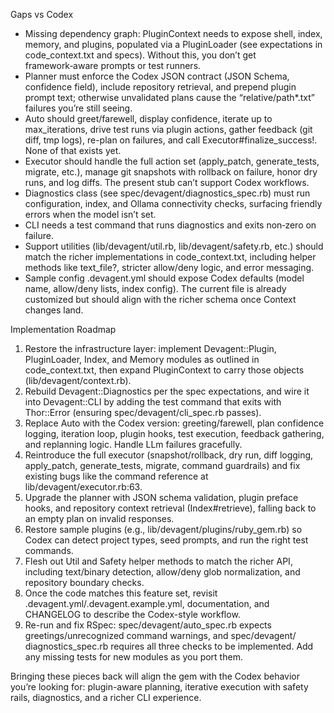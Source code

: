 Gaps vs Codex

  - Missing dependency graph: PluginContext needs to expose shell, index, memory, and plugins, populated via a PluginLoader (see
  expectations in code_context.txt and specs). Without this, you don’t get framework‑aware prompts or test runners.
  - Planner must enforce the Codex JSON contract (JSON Schema, confidence field), include repository retrieval, and prepend plugin
  prompt text; otherwise unvalidated plans cause the “relative/path*.txt” failures you’re still seeing.
  - Auto should greet/farewell, display confidence, iterate up to max_iterations, drive test runs via plugin actions, gather feedback
  (git diff, tmp logs), re-plan on failures, and call Executor#finalize_success!. None of that exists yet.
  - Executor should handle the full action set (apply_patch, generate_tests, migrate, etc.), manage git snapshots with rollback on
  failure, honor dry runs, and log diffs. The present stub can’t support Codex workflows.
  - Diagnostics class (see spec/devagent/diagnostics_spec.rb) must run configuration, index, and Ollama connectivity checks, surfacing
  friendly errors when the model isn’t set.
  - CLI needs a test command that runs diagnostics and exits non‑zero on failure.
  - Support utilities (lib/devagent/util.rb, lib/devagent/safety.rb, etc.) should match the richer implementations in code_context.txt,
  including helper methods like text_file?, stricter allow/deny logic, and error messaging.
  - Sample config .devagent.yml should expose Codex defaults (model name, allow/deny lists, index config). The current file is already
  customized but should align with the richer schema once Context changes land.

  Implementation Roadmap

  1. Restore the infrastructure layer: implement Devagent::Plugin, PluginLoader, Index, and Memory modules as outlined in
  code_context.txt, then expand PluginContext to carry those objects (lib/devagent/context.rb).
  2. Rebuild Devagent::Diagnostics per the spec expectations, and wire it into Devagent::CLI by adding the test command that exits with
  Thor::Error (ensuring spec/devagent/cli_spec.rb passes).
  3. Replace Auto with the Codex version: greeting/farewell, plan confidence logging, iteration loop, plugin hooks, test execution,
  feedback gathering, and replanning logic. Handle LLm failures gracefully.
  4. Reintroduce the full executor (snapshot/rollback, dry run, diff logging, apply_patch, generate_tests, migrate, command guardrails)
  and fix existing bugs like the command reference at lib/devagent/executor.rb:63.
  5. Upgrade the planner with JSON schema validation, plugin preface hooks, and repository context retrieval (Index#retrieve), falling
  back to an empty plan on invalid responses.
  6. Restore sample plugins (e.g., lib/devagent/plugins/ruby_gem.rb) so Codex can detect project types, seed prompts, and run the right
  test commands.
  7. Flesh out Util and Safety helper methods to match the richer API, including text/binary detection, allow/deny glob normalization,
  and repository boundary checks.
  8. Once the code matches this feature set, revisit .devagent.yml/.devagent.example.yml, documentation, and CHANGELOG to describe the
  Codex-style workflow.
  9. Re-run and fix RSpec: spec/devagent/auto_spec.rb expects greetings/unrecognized command warnings, and spec/devagent/
  diagnostics_spec.rb requires all three checks to be implemented. Add any missing tests for new modules as you port them.

  Bringing these pieces back will align the gem with the Codex behavior you’re looking for: plugin-aware planning, iterative execution
  with safety rails, diagnostics, and a richer CLI experience.